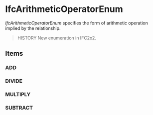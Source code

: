 # IfcArithmeticOperatorEnum

_IfcArithmeticOperatorEnum_ specifies the form of arithmetic operation implied by the relationship.

> HISTORY  New enumeration in IFC2x2.

## Items

### ADD


### DIVIDE


### MULTIPLY


### SUBTRACT

